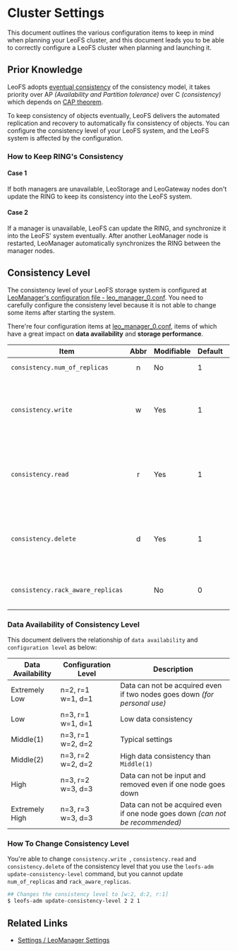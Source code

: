 # Cluster Settings

This document outlines the various configuration items to keep in mind when planning your LeoFS cluster, and this document leads you to be able to correctly configure a LeoFS cluster when planning and launching it.


## Prior Knowledge

LeoFS adopts [eventual consistency](https://en.wikipedia.org/wiki/Eventual_consistency) of the consistency model, it takes priority over AP *(Availability and Partition tolerance)* over C *(consistency)* which depends on [CAP theorem](https://en.wikipedia.org/wiki/CAP_theorem).

To keep consistency of objects eventually, LeoFS delivers the automated replication and recovery to automatically fix consistency of objects. You can configure the consistency level of your LeoFS system, and the LeoFS system is affected by the configuration.


### How to Keep RING's Consistency
#### Case 1

If both managers are unavailable, LeoStorage and LeoGateway nodes don't update the RING to keep its consistency into the LeoFS system.

#### Case 2

If a manager is unavailable, LeoFS can update the RING, and synchronize it into the LeoFS' system eventually. After another LeoManager node is restarted, LeoManager automatically synchronizes the RING between the manager nodes.


## Consistency Level

The consistency level of your LeoFS storage system is configured at <a href="https://github.com/leo-project/leofs/blob/master/apps/leo_manager/priv/leo_manager_0.conf" target="_blank">LeoManager's configuration file - leo_manager_0.conf</a>. You need to carefully configure the consisteny level because it is not able to change some items after starting the system.


There're four configuration items at <a href="https://github.com/leo-project/leofs/blob/master/apps/leo_manager/priv/leo_manager_0.conf" target="_blank">leo_manager_0.conf</a>, items of which have a great impact on **data availability** and **storage performance**.

| Item                              | Abbr | Modifiable | Default | Description |
|-----------------------------------|:----:|------------|---------|---|
| `consistency.num_of_replicas`     | n    | No         | 1       | A number of replicas |
| `consistency.write`               | w    | Yes        | 1       | A number of replicas needed for a successful WRITE operation  |
| `consistency.read`                | r    | Yes        | 1       | A number of replicas needed for a successful READ operation   |
| `consistency.delete`              | d    | Yes        | 1       | A number of replicas needed for a successful DELETE operation |
| `consistency.rack_aware_replicas` |      | No         | 0       | A number of rack-aware replicas |


### Data Availability of Consistency Level

This document delivers the relationship of `data availability` and `configuration level` as below:

| Data Availability | Configuration Level   | Description |
|-------------------|-----------------------|-------------|
| Extremely Low     | n=2, r=1<br/>w=1, d=1 | Data can not be acquired even if two nodes goes down *(for personal use)*|
| Low               | n=3, r=1<br/>w=1, d=1 | Low data consistency|
| Middle(1)         | n=3, r=1<br/>w=2, d=2 | Typical settings |
| Middle(2)         | n=3, r=2<br/>w=2, d=2 | High data consistency than `Middle(1)` |
| High              | n=3, r=2<br/>w=3, d=3 | Data can not be input and removed even if one node goes down |
| Extremely High    | n=3, r=3<br/>w=3, d=3 | Data can not be acquired even if one node goes down *(can not be recommended)*|


### How To Change Consistency Level

You're able to change `consistency.write `, `consistency.read` and `consistency.delete` of the consistency level that you use the `leofs-adm update-consistency-level` command, but you cannot update `num_of_replicas` and `rack_aware_replicas`.

```bash
## Changes the consistency level to [w:2, d:2, r:1]
$ leofs-adm update-consistency-level 2 2 1

```

## Related Links

* [Settings / LeoManager Settings](leo_manager.md)